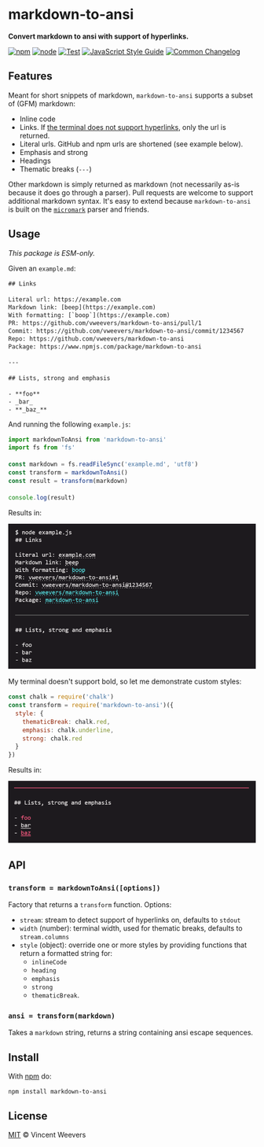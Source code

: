 # markdown-to-ansi

**Convert markdown to ansi with support of hyperlinks.**

[![npm](http://img.shields.io/npm/v/markdown-to-ansi.svg)](https://www.npmjs.org/package/markdown-to-ansi)
[![node](https://img.shields.io/node/v/markdown-to-ansi.svg)](https://www.npmjs.org/package/markdown-to-ansi)
[![Test](https://img.shields.io/github/workflow/status/vweevers/markdown-to-ansi/Test?label=test)](https://github.com/vweevers/hallmark/actions/workflows/test.yml)
[![JavaScript Style Guide](https://img.shields.io/badge/standard-informational?logo=javascript&logoColor=fff)](https://standardjs.com)
[![Common Changelog](https://common-changelog.org/badge.svg)](https://common-changelog.org)

## Features

Meant for short snippets of markdown, `markdown-to-ansi` supports a subset of (GFM) markdown:

- Inline code
- Links. If [the terminal does not support hyperlinks]((https://gist.github.com/egmontkob/eb114294efbcd5adb1944c9f3cb5feda#supporting-apps)), only the url is returned.
- Literal urls. GitHub and npm urls are shortened (see example below).
- Emphasis and strong
- Headings
- Thematic breaks (`---`)

Other markdown is simply returned as markdown (not necessarily as-is because it does go through a parser). Pull requests are welcome to support additional markdown syntax. It's easy to extend because `markdown-to-ansi` is built on the [`micromark`](https://github.com/micromark/micromark) parser and friends.

## Usage

_This package is ESM-only._

Given an `example.md`:

```
## Links

Literal url: https://example.com
Markdown link: [beep](https://example.com)
With formatting: [`boop`](https://example.com)
PR: https://github.com/vweevers/markdown-to-ansi/pull/1
Commit: https://github.com/vweevers/markdown-to-ansi/commit/1234567
Repo: https://github.com/vweevers/markdown-to-ansi
Package: https://www.npmjs.com/package/markdown-to-ansi

---

## Lists, strong and emphasis

- **foo**
- _bar_
- **_baz_**
```

And running the following `example.js`:

```js
import markdownToAnsi from 'markdown-to-ansi'
import fs from 'fs'

const markdown = fs.readFileSync('example.md', 'utf8')
const transform = markdownToAnsi()
const result = transform(markdown)

console.log(result)
```

Results in:

![example screenshot 1](example/1.png)

My terminal doesn't support bold, so let me demonstrate custom styles:

```js
const chalk = require('chalk')
const transform = require('markdown-to-ansi')({
  style: {
    thematicBreak: chalk.red,
    emphasis: chalk.underline,
    strong: chalk.red
  }
})
```

Results in:

![example screenshot 2](example/2.png)

## API

### `transform = markdownToAnsi([options])`

Factory that returns a `transform` function. Options:

- `stream`: stream to detect support of hyperlinks on, defaults to `stdout`
- `width` (number): terminal width, used for thematic breaks, defaults to `stream.columns`
- `style` (object): override one or more styles by providing functions that return a formatted string for:
  - `inlineCode`
  - `heading`
  - `emphasis`
  - `strong`
  - `thematicBreak`.

### `ansi = transform(markdown)`

Takes a `markdown` string, returns a string containing ansi escape sequences.

## Install

With [npm](https://npmjs.org) do:

```
npm install markdown-to-ansi
```

## License

[MIT](LICENSE) © Vincent Weevers
